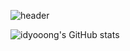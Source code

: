 ![header](https://capsule-render.vercel.app/api?type=waving&color=timeGradient&text=Dayoung%20Lee%20&&animation=fadeIn&fontSize=70&fontAlignY=40&fontAlign=50&height=250)

![idyooong's GitHub stats](https://github-readme-stats.vercel.app/api?username=idyooong&include_all_commits=true&show_icons=true&theme=radical)

<!--
**idyooong/idyooong** is a ✨ _special_ ✨ repository because its `README.md` (this file) appears on your GitHub profile.

Here are some ideas to get you started:

- 🔭 I’m currently working on ...
- 🌱 I’m currently learning ...
- 👯 I’m looking to collaborate on ...
- 🤔 I’m looking for help with ...
- 💬 Ask me about ...
- 📫 How to reach me: ...
- 😄 Pronouns: ...
- ⚡ Fun fact: ...
-->
